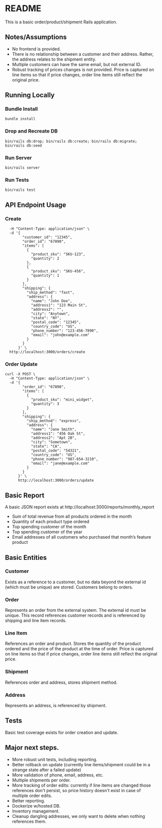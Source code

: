 # README

This is a basic order/product/shipment Rails application.

## Notes/Assumptions

- No frontend is provided.
- There is no relationship between a customer and their address. Rather, the address relates to the shipment entity.
- Multiple customers can have the same email, but not external ID.
- Robust tracking of prices changes is not provided. Price is captured on line items so that if price changes, order line items still reflect the original price.

## Running Locally

### Bundle Install

`bundle install`

### Drop and Recreate DB

`bin/rails db:drop; bin/rails db:create; bin/rails db:migrate; bin/rails db:seed`

### Run Server

`bin/rails server`

### Run Tests

`bin/rails test`

## API Endpoint Usage

### Create

```curl -X POST \
  -H "Content-Type: application/json" \
  -d '{
        "customer_id": "12345",
        "order_id": "67890",
        "items": [
          {
            "product_sku": "SKU-123",
            "quantity": 2
          },
          {
            "product_sku": "SKU-456",
            "quantity": 1
          }
        ],
        "shipping": {
          "ship_method": "fast",
          "address": {
            "name": "John Doe",
            "address1": "123 Main St",
            "address2": "",
            "city": "Anytown",
            "state": "NY",
            "postal_code": "12345",
            "country_code": "US",
            "phone_number": "123-456-7890",
            "email": "john@example.com"
          }
        }
      }' \
  http://localhost:3000/orders/create
  ```

### Order Update

```
curl -X POST \
  -H "Content-Type: application/json" \
  -d '{
        "order_id": "67890",
        "items": [
          {
            "product_sku": "mini_widget",
            "quantity": 3
          }
        ],
        "shipping": {
          "ship_method": "express",
          "address": {
            "name": "Jane Smith",
            "address1": "456 Oak St",
            "address2": "Apt 2B",
            "city": "Sometown",
            "state": "CA",
            "postal_code": "54321",
            "country_code": "US",
            "phone_number": "987-654-3210",
            "email": "jane@example.com"
          }
        }
      }' \
      http://localhost:3000/orders/update
```

## Basic Report

A basic JSON report exists at http://localhost:3000/reports/monthly_report

- Sum of total revenue from all products ordered in the month
- Quantity of each product type ordered
- Top spending customer of the month
- Top spending customer of the year
- Email addresses of all customers who purchased that month’s feature product

## Basic Entities

### Customer

Exists as a reference to a customer, but no data beyond the external id (which must be unique) are stored. Customers belong to orders.

### Order

Represents an order from the external system. The external id must be unique. This record references customer records and is referenced by shipping and line item records.

### Line Item

References an order and product. Stores the quantity of the product ordered and the price of the product at the time of order. Price is captured on line items so that if price changes, order line items still reflect the original price.

### Shipment

References order and address, stores shipment method. 

### Address

Represents an address, is referenced by shipment.

## Tests

Basic test coverage exists for order creation and update.

## Major next steps.

- More robust unit tests, including reporting.
- Better rollback on update (currently line items/shipment could be in a strange state after a failed update)
- More validation of phone, email, address, etc.
- Multiple shipments per order.
- More tracking of order edits: currently if line items are changed those references don't persist, so price history doesn't exist in case of multiple order edits.
- Better reporting.
- Dockerize w/hosted DB.
- Inventory management.
- Cleanup dangling addresses, we only want to delete when nothing references them.